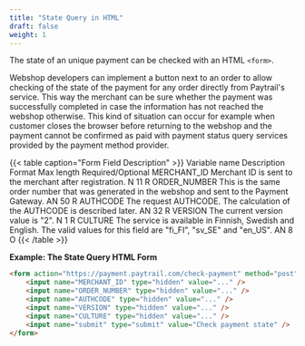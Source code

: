 ```yaml
---
title: "State Query in HTML"
draft: false
weight: 1
---
```


The state of an unique payment can be checked with an HTML `<form>`.

Webshop developers can implement a button next to an order to allow checking of the state of the payment for any order directly from Paytrail's service. This way the merchant can be sure whether the payment was successfully completed in case the information has not reached the webshop otherwise. This kind of situation can occur for example when customer closes the browser before returning to the webshop and the payment cannot be confirmed as paid with payment status query services provided by the payment method provider.

{{< table caption="Form Field Description" >}}
    <thead>
        <tr>
            <th>Variable name</th>
            <th>Description</th>
            <th>Format</th>
            <th>Max length</th>
            <th>Required/Optional</th>
        </tr>
    </thead>
    <tbody>
        <tr>
            <td>MERCHANT_ID</td>
            <td>Merchant ID is sent to the merchant after registration.</td>
            <td>N</td>
            <td>11</td>
            <td>R</td>
        </tr>
        <tr>
            <td>ORDER_NUMBER</td>
            <td>This is the same order number that was generated in the webshop and sent to the Payment
                Gateway.</td>
            <td>AN</td>
            <td>50</td>
            <td>R</td>
        </tr>
        <tr>
            <td>AUTHCODE</td>
            <td>The request AUTHCODE. The calculation of the AUTHCODE is described later.</td>
            <td>AN</td>
            <td>32</td>
            <td>R</td>
        </tr>
        <tr>
            <td>VERSION</td>
            <td>The current version value is "2".</td>
            <td>N</td>
            <td>1</td>
            <td>R</td>
        </tr>
        <tr>
            <td>CULTURE</td>
            <td>The service is available in Finnish, Swedish and English. The valid values for this field
                are "fi_FI", "sv_SE" and "en_US".</td>
            <td>AN</td>
            <td>8</td>
            <td>O</td>
        </tr>
    </tbody>
{{< /table >}}

**Example: The State Query HTML Form**

```html
<form action="https://payment.paytrail.com/check-payment" method="post">
    <input name="MERCHANT_ID" type="hidden" value="..." />
    <input name="ORDER_NUMBER" type="hidden" value="..." />
    <input name="AUTHCODE" type="hidden" value="..." />
    <input name="VERSION" type="hidden" value="..." />
    <input name="CULTURE" type="hidden" value="..." />
    <input name="submit" type="submit" value="Check payment state" />
</form>
```